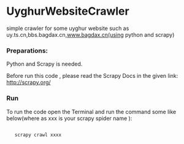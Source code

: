 # UyghurWebsiteCrawler
simple crawler for some uyghur website such  as uy.ts.cn,bbs.bagdax.cn,www.bagdax.cn(using python and scrapy)

### Preparations:
Python and Scrapy is needed.

Before run this code , please read the Scrapy Docs in the given link:
http://scrapy.org/

### Run
To run the code open the Terminal and run the command some like below(where as xxx is your scrapy spider name ):

<code>
   scrapy crawl xxxx 
</code>

